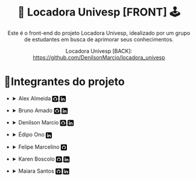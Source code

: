 <h1 align="center"> 📼 Locadora Univesp [FRONT] 🕹️ </h1>
<p align="center">Este é o front-end do projeto Locadora Univesp, idealizado por um grupo de estudantes em busca de aprimorar seus conhecimentos.</p>
<p align="center">Locadora Univesp [BACK]: <a href="https://bruamado.github.io/calculadora-univesp/">https://github.com/DenilsonMarcio/locadora_univesp</a></h2>


# 📖Integrantes do projeto

- <details>
    <summary>Alex Almeida
    <a href="https://github.com/AlexAlmeidaLeonardo" alt="Perfil de Alex Almeida no Github">
        <img align="center" src="./assets/images/icons/github.png"/>
    </a>
    <a href="https://www.linkedin.com/in/alex-almeida-leonardo-46050344/" alt="Perfil de Alex Almeida no Linkedin">
        <img align="center" src="./assets/images/icons/linkedin.png"/>
    </a>
    </summary>
        Atuando como desenvolvedor back-end neste projeto
    </details>
<!-- <br> -->

- <details>
    <summary>Bruno Amado
    <a href="https://github.com/bruamado" alt="Perfil de Bruno Amado no Github">
        <img align="center" src="./assets/images/icons/github.png"/>
    </a>
    <a href="https://www.linkedin.com/in/bruamado/" alt="Perfil de Bruno Amado no Linkedin">
        <img align="center" src="./assets/images/icons/linkedin.png"/>
    </a>
    </summary>
        Atuando como desenvolvedor front-end neste projeto
    </details>
<!-- <br> -->

- <details>
    <summary>Denilson Marcio
    <a href="https://github.com/DenilsonMarcio" alt="Perfil de Denilson Marcio no Github">
        <img align="center" src="./assets/images/icons/github.png"/>
    </a>
    <a href="https://www.linkedin.com/in/denilsonmarcio/" alt="Perfil de Denilson Marcio no Linkedin">
        <img align="center" src="./assets/images/icons/linkedin.png"/>
    </a>
    </summary>
        Atuando como desenvolvedor back-end neste projeto
    </details>
<!-- <br> -->

- <details>
    <summary>Édipo Ono
    <a href="https://www.linkedin.com/in/%C3%A9dipo-ono-44b362190/" alt="Perfil de Édipo Ono no Linkedin">
        <img align="center" src="./assets/images/icons/linkedin.png"/>
    </a>
    </summary>
        Atuando como desenvolvedor back-end neste projeto
    </details>
<!-- <br> -->

- <details>
    <summary>Felipe Marcelino
    <a href="https://github.com/felipemarcelino99" alt="Perfil de Felipe Marcelino no Github">
        <img align="center" src="./assets/images/icons/github.png"/>
    </a>
    </summary>
        Atuando como desenvolvedor front-end neste projeto
    </details>
<!-- <br> -->

- <details>
    <summary>Karen Boscolo
    <a href="https://github.com/KarenBoscolo" alt="Perfil de Karen Boscolo no Github">
        <img align="center" src="./assets/images/icons/github.png"/>
    </a>
    <a href="https://www.linkedin.com/in/karen-boscolo-54b8b4158/" alt="Perfil de Karen Boscolo no Linkedin">
        <img align="center" src="./assets/images/icons/linkedin.png"/>
    </a>
    </summary>
        Atuando como desenvolvedora back-end neste projeto
    </details>
<!-- <br> -->

- <details>
    <summary>Maiara Santos
    <a href="https://github.com/MaiaraSilva" alt="Perfil de Maiara Santos no Github">
        <img align="center" src="./assets/images/icons/github.png"/>
    </a>
    <a href="https://www.linkedin.com/in/maiara-da-silva-santos/" alt="Perfil de Maiara Santos no Linkedin">
        <img align="center" src="./assets/images/icons/linkedin.png"/>
    </a>
    </summary>
        Atuando como desenvolvedora back-end neste projeto
    </details>
<!-- <br> -->